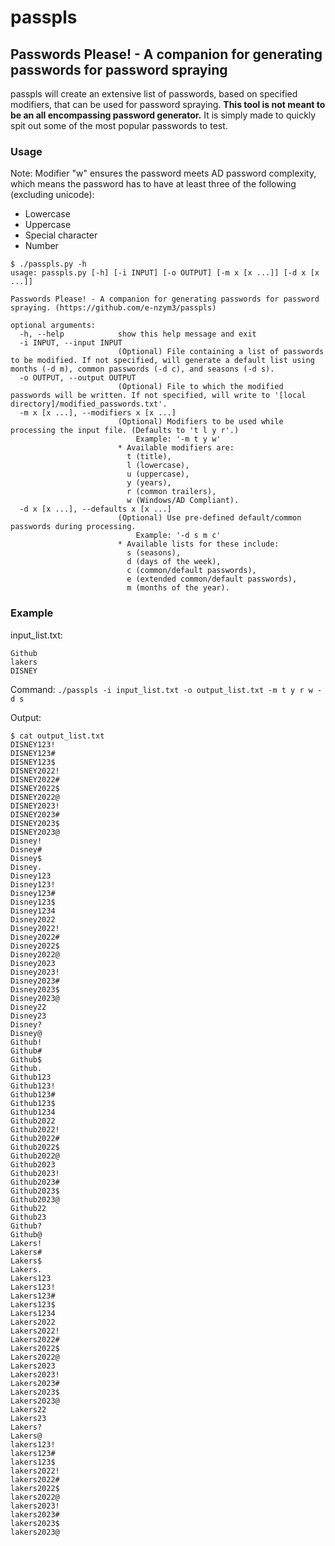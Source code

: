 # passpls
## Passwords Please! - A companion for generating passwords for password spraying
passpls will create an extensive list of passwords, based on specified modifiers, that can be used for password spraying. **This tool is not meant to be an all encompassing password generator.** It is simply made to quickly spit out some of the most popular passwords to test.

### Usage 
Note: Modifier "w" ensures the password meets AD password complexity, which means the password has to have at least three of the following (excluding unicode):
- Lowercase
- Uppercase
- Special character
- Number
```
$ ./passpls.py -h
usage: passpls.py [-h] [-i INPUT] [-o OUTPUT] [-m x [x ...]] [-d x [x ...]]

Passwords Please! - A companion for generating passwords for password spraying. (https://github.com/e-nzym3/passpls)

optional arguments:
  -h, --help            show this help message and exit
  -i INPUT, --input INPUT
                        (Optional) File containing a list of passwords to be modified. If not specified, will generate a default list using months (-d m), common passwords (-d c), and seasons (-d s).
  -o OUTPUT, --output OUTPUT
                        (Optional) File to which the modified passwords will be written. If not specified, will write to '[local directory]/modified_passwords.txt'.
  -m x [x ...], --modifiers x [x ...]
                        (Optional) Modifiers to be used while processing the input file. (Defaults to 't l y r'.) 
                            Example: '-m t y w'
                        * Available modifiers are: 
                          t (title), 
                          l (lowercase), 
                          u (uppercase), 
                          y (years), 
                          r (common trailers), 
                          w (Windows/AD Compliant).
  -d x [x ...], --defaults x [x ...]
                        (Optional) Use pre-defined default/common passwords during processing. 
                            Example: '-d s m c' 
                        * Available lists for these include:
                          s (seasons), 
                          d (days of the week), 
                          c (common/default passwords), 
                          e (extended common/default passwords), 
                          m (months of the year).
```

### Example
input_list.txt:
```
Github
lakers
DISNEY
```
Command: 
```./passpls -i input_list.txt -o output_list.txt -m t y r w -d s```

Output:
```
$ cat output_list.txt
DISNEY123!
DISNEY123#
DISNEY123$
DISNEY2022!
DISNEY2022#
DISNEY2022$
DISNEY2022@
DISNEY2023!
DISNEY2023#
DISNEY2023$
DISNEY2023@
Disney!
Disney#
Disney$
Disney.
Disney123
Disney123!
Disney123#
Disney123$
Disney1234
Disney2022
Disney2022!
Disney2022#
Disney2022$
Disney2022@
Disney2023
Disney2023!
Disney2023#
Disney2023$
Disney2023@
Disney22
Disney23
Disney?
Disney@
Github!
Github#
Github$
Github.
Github123
Github123!
Github123#
Github123$
Github1234
Github2022
Github2022!
Github2022#
Github2022$
Github2022@
Github2023
Github2023!
Github2023#
Github2023$
Github2023@
Github22
Github23
Github?
Github@
Lakers!
Lakers#
Lakers$
Lakers.
Lakers123
Lakers123!
Lakers123#
Lakers123$
Lakers1234
Lakers2022
Lakers2022!
Lakers2022#
Lakers2022$
Lakers2022@
Lakers2023
Lakers2023!
Lakers2023#
Lakers2023$
Lakers2023@
Lakers22
Lakers23
Lakers?
Lakers@
lakers123!
lakers123#
lakers123$
lakers2022!
lakers2022#
lakers2022$
lakers2022@
lakers2023!
lakers2023#
lakers2023$
lakers2023@
```
